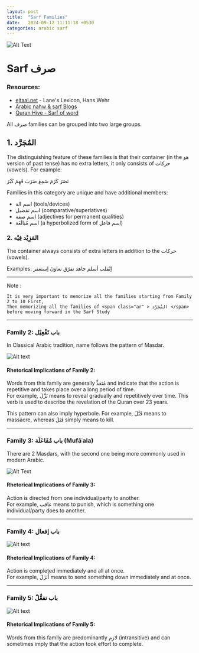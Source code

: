 ```yaml
---
layout: post
title:  "Sarf Families"
date:   2024-09-12 11:11:18 +0530
categories: arabic sarf
---
```


![Alt Text](https://res.cloudinary.com/ddymelpa3/image/upload/v1726152933/arabic%20blogs/sarf%20part%201/qo0dxkwvgpmbj9vxbvh8.png "main")


# Sarf <span class="ar text-2xl" >صرف</span> 

### Resources: 
- [ejtaal.net](http://ejtaal.net) - Lane's Lexicon, Hans Wehr
- [Arabic nahw & sarf Blogs](https://thearabicpages.com/)
- [Quran Hive - Sarf of word](https://quranhive.com/surah/)

All <span class="ar text-2xl" > صرف  </span>families can be grouped into two large groups.

## 1. <span class="ar text-4xl" > المُجَرَّد </span> 
The distinguishing feature of these families is that their container (in the هو version of past tense) has no extra letters, it only consists of حركات (vowels). For example: 

<span class="ar text-4xl">
نَصَرَ   كَرُمَ  سَمِعَ    ضَرَبَ   فَهِمَ   كَبُرَ  
</span>


Families in this category are unique and have additional members:  
- <span class="ar text-3xl"> اسم الة </span>(tools/devices)  
- <span class="ar text-3xl">  اسم تفضيل </span>(comparative/superlatives)  
- <span class="ar text-3xl">  اسم صفة </span>(adjectives for permanent qualities)  
- <span class="ar text-3xl">  اسم مُبالَغَة </span> (a hyperbolized form of اسم فاعل)

### 2. <span class="ar text-4xl" >  المَزِيْد فِيْه </span>
The container always consists of extra letters in addition to the حركات (vowels).

Examples:
<span class="ar text-4xl">
اِنْقلب  أسلم  جاهد    تفرّق   تعاوَنَ    اِستغفر  
</span>

---
<div class="bg-yellow-200 text-lg">
    Note :

    It is very important to memorize all the families starting from Family 2 to 10 First,
    Then memorizing all the families of <span class="ar" > المُجَرَّد </span> 
    before moving forward in the Sarf Study
</div>


---

### Family 2: <span class="ar" >  باب تَفْعِيْل  </span>
In Classical Arabic tradition, name follows the pattern of Masdar.

![Alt text](https://res.cloudinary.com/ddymelpa3/image/upload/f_auto,q_auto/v1/arabic%20blogs/sarf%20part%201/d5eeyvsyxtp88hhrwta8 "family 2")

#### Rhetorical Implications of Family 2: 
Words from this family are generally مُتَعَدٍّ and indicate that the action is repetitive and takes place over a long period of time.  
For example, نَزَّلَ means to reveal gradually and repetitively over time. This verb is used to describe the revelation of the Quran over 23 years.

This pattern can also imply hyperbole. For example, قَتَّلَ means to massacre, whereas قَتَلَ simply means to kill.

---

### <span class="ar">Family 3: باب مُفَاعَلَة (Mufāʿala)</span>
There are 2 Masdars, with the second one being more commonly used in modern Arabic.

![Alt Text]( https://res.cloudinary.com/ddymelpa3/image/upload/f_auto,q_auto/v1/arabic%20blogs/sarf%20part%201/namwegjzjikww9zqegj6 "family 3" )

#### Rhetorical Implications of Family 3:
Action is directed from one individual/party to another.  
For example, عاقب means to punish, which is something one individual/party does to another.

---

### Family 4:  <span class="ar" > باب إفعال </span>
![Alt text](https://res.cloudinary.com/ddymelpa3/image/upload/f_auto,q_auto/v1/arabic%20blogs/sarf%20part%201/bqspj3oa8hdldlu8hzkb "family 4")

#### Rhetorical Implications of Family 4:
Action is completed immediately and all at once.  
For example, أَنَزَلَ means to send something down immediately and at once.

---

### Family 5: <span class="ar" >  باب تفعُّلً  </span>

![Alt text](https://res.cloudinary.com/ddymelpa3/image/upload/f_auto,q_auto/v1/arabic%20blogs/sarf%20part%201/lkamo0lm1odv3ziuxkyq "family 5")


#### Rhetorical Implications of Family 5:
Words from this family are predominantly لازم (intransitive) and can sometimes imply that the action took effort to complete.

